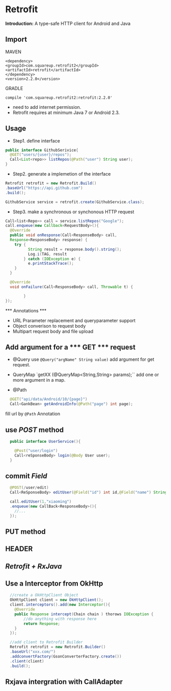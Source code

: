# Retrofit
**Introduction:**
  A type-safe HTTP client for Android and Java

##  Import
MAVEN
```
<dependency>
<groupId>com.squareup.retrofit2</groupId>
<artifactId>retrofit</artifactId>
</dependency>
<version>2.2.0</version>
```
GRADLE
```
compile 'com.squareup.retrofit2:retrofit:2.2.0'
```
* need to add internet permission.
* Retrofit requires at minimum Java 7 or Android 2.3.

## Usage
  * Step1. define interface
  ```Java
  public interface GithubSerivice{
    @GET("users/{user}/repos");
    Call<List<repo>> listRepos(@Path("user") String user);
  }
  ```
  * Step2. generate a implemetion of the interface
  ```Java
  Retrofit retrofit = new Retrofit.Build()
  .baseUrl("https://api.github.com")
  .build();

  GithubService service = retrofit.create(GithubService.class);
  ```
  * Step3. make a synchronous or synchonous  HTTP request
  ```Java
  Call<list<Repo>> call = service.listRepos("Google");
  call.enqueue(new Callback<RequestBody>(){
    @Override
    public void onResponse(Call<ResponseBody> call,
    Response<ResponseBody> response) {
      try {
            String result = response.body().string();
            Log.i(TAG, result
          } catch (IOException e) {
            e.printStackTrace();
      }
    }

    @Override
    void onFailure(Call<ResponseBody> call, Throwable t) {

          }
  });
  ```

*** Annotations ***

* URL Prarameter replacement and queryparameter support
* Object converison to request body
* Multipart request body and file upload

## Add argument for a *** GET *** request

* @Query
  use `@Query("argName" String value)` add argument for get request.

* QueryMap
  `getXX (@QueryMap<String,String> params);``
  add one or more argument in a map.

* @Path
```Java
  @GET("api/data/Android/10/{page}")
  Call<GankBean> getAndroidInfo(@Path("page") int page);
  ```
  fill url by `@Path` Annotation

## use ***POST*** method

```Java
  public interface UserService(){

    @Post("user/login")
    Call<reSponseBody> login(@Body User user);
  }

```

##  commit ***Field***
```Java
  @POST(/user/edit)
  Call<ReSponseBody> editUser(@Field("id") int id,@Field("name") String name);
```
```Java
  call.editUser(1,"xiaoming")
  .enqueue(new CallBack<ResponseBody>(){
    //...
  });
```

## PUT method

## HEADER



## ***Retrofit + RxJava***

## Use a Interceptor from OkHttp
```Java
  //create a OkHttpClient Object
  OkHttpClient client = new OkHttpClient();
  client.interceptors().add(new Interceptor(){
    @Override
    public Response intercept(Chain chain ) thorows IOException {
        //do anything with response here
        return Response;
    }
  });

  //add client to Retrofit Builder
  Retrofit retrofit = new Retrofit.Builder()
  .baseUrl("xxx.com/")
  .addconvertFactory(GsonConverterFactory.create())
  .client(client)
  .build();
```

## Rxjava intergration with CallAdapter
